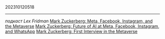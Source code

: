 202310120518
***
*подкаст Lex Fridman*
[Mark Zuckerberg: Meta, Facebook, Instagram, and the Metaverse](https://youtu.be/5zOHSysMmH0?si=31coXdYKG2OqTrv_)
[Mark Zuckerberg: Future of AI at Meta, Facebook, Instagram, and WhatsApp](https://youtu.be/Ff4fRgnuFgQ?si=DR_B7Q-084lehJTN)
[Mark Zuckerberg: First Interview in the Metaverse](https://youtu.be/MVYrJJNdrEg?si=suY-wIUSqfsm45xc)